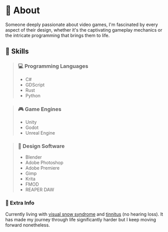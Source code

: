 # 👻 About 
Someone deeply passionate about video games, I'm fascinated by every aspect of their design, whether it's the captivating gameplay mechanics or the intricate programming that brings them to life.

## 🧠 Skills  

> ### 💻 Programming Languages 
> - C#
> - GDScript
> - Rust
> - Python

> ### 🎮 Game Engines  
> - Unity
> - Godot
> - Unreal Engine

> ### 🎨 Design Software  
> - Blender
> - Adobe Photoshop
> - Adobe Premiere
> - Gimp
> - Krita
> - FMOD
> - REAPER DAW

### 📝 Extra Info 

Currently living with [visual snow syndrome](https://www.visualsnowinitiative.org/learn/) and [tinnitus](https://en.wikipedia.org/wiki/Tinnitus) (no hearing loss). It has made my journey through life significantly harder but I keep moving forward nonetheless.